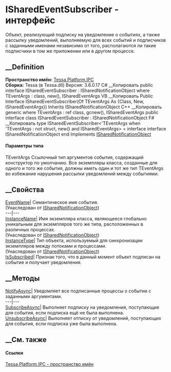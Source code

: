 # ISharedEventSubscriber<TEventArgs> \- интерфейс
Объект, реализующий подписку на уведомление о событиях, а также рассылку
уведомлений, выполняемую для всех событий и подписчиков с заданными именами
независимо от того, располагаются ли такие подписчики в том же приложении или
в другом процессе.
## __Definition
 **Пространство имён:** [Tessa.Platform.IPC](N_Tessa_Platform_IPC.htm)  
 **Сборка:** Tessa (в Tessa.dll) Версия: 3.6.0.17
C# __Копировать
     public interface ISharedEventSubscriber<TEventArgs> : ISharedNotificationObject
    where TEventArgs : class, new(), ISharedEventArgs
VB __Копировать
     Public Interface ISharedEventSubscriber(Of TEventArgs As {Class, New, ISharedEventArgs})
    	Inherits ISharedNotificationObject
C++ __Копировать
    generic<typename TEventArgs>
    where TEventArgs : ref class, gcnew(), ISharedEventArgs
    public interface class ISharedEventSubscriber : ISharedNotificationObject
F# __Копировать
     type ISharedEventSubscriber<'TEventArgs when 'TEventArgs : not struct, new() and ISharedEventArgs> = 
        interface
            interface ISharedNotificationObject
        end
Implements
    [ISharedNotificationObject](T_Tessa_Platform_IPC_ISharedNotificationObject.htm)
#### Параметры типа
TEventArgs
     Ссылочный тип аргументов события, содержащий конструктор по умолчанию. Все экземпляры класса, созданные для одного и того же события, должны иметь один и тот же тип TEventArgs во избежание нарушения рассылки уведомлений между событиями. 
## __Свойства
[EventName](P_Tessa_Platform_IPC_ISharedNotificationObject_EventName.htm)|
Семантическое имя события.  
(Унаследован от
[ISharedNotificationObject](T_Tessa_Platform_IPC_ISharedNotificationObject.htm))  
---|---  
[InstanceName](P_Tessa_Platform_IPC_ISharedNotificationObject_InstanceName.htm)|
Имя экземпляра класса, являющееся глобально уникальным для экземпляров того же
типа, расположенных в различных процессах.  
(Унаследован от
[ISharedNotificationObject](T_Tessa_Platform_IPC_ISharedNotificationObject.htm))  
[InstanceType](P_Tessa_Platform_IPC_ISharedNotificationObject_InstanceType.htm)|
Тип объекта, используемый для синхронизации экземпляров между потоками и
процессами.  
(Унаследован от
[ISharedNotificationObject](T_Tessa_Platform_IPC_ISharedNotificationObject.htm))  
[IsSubscribed](P_Tessa_Platform_IPC_ISharedEventSubscriber_1_IsSubscribed.htm)|
Признак того, что в данный момент объект подписан на событие и получает
уведомления.  
## __Методы
[NotifyAsync](M_Tessa_Platform_IPC_ISharedEventSubscriber_1_NotifyAsync.htm)|
Уведомляет все подписанные процессы о событии с заданными аргументами.  
---|---  
[SubscribeAsync](M_Tessa_Platform_IPC_ISharedEventSubscriber_1_SubscribeAsync.htm)|
Выполняет подписку на уведомления, поступающие для события, если подписка ещё
не была выполнена.  
[UnsubscribeAsync](M_Tessa_Platform_IPC_ISharedEventSubscriber_1_UnsubscribeAsync.htm)|
Выполняет отписку от уведомлений, поступающих для события, если подписка уже
была выполнена.  
## __См. также
#### Ссылки
[Tessa.Platform.IPC - пространство имён](N_Tessa_Platform_IPC.htm)
